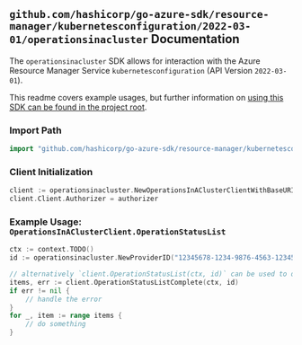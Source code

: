 
## `github.com/hashicorp/go-azure-sdk/resource-manager/kubernetesconfiguration/2022-03-01/operationsinacluster` Documentation

The `operationsinacluster` SDK allows for interaction with the Azure Resource Manager Service `kubernetesconfiguration` (API Version `2022-03-01`).

This readme covers example usages, but further information on [using this SDK can be found in the project root](https://github.com/hashicorp/go-azure-sdk/tree/main/docs).

### Import Path

```go
import "github.com/hashicorp/go-azure-sdk/resource-manager/kubernetesconfiguration/2022-03-01/operationsinacluster"
```


### Client Initialization

```go
client := operationsinacluster.NewOperationsInAClusterClientWithBaseURI("https://management.azure.com")
client.Client.Authorizer = authorizer
```


### Example Usage: `OperationsInAClusterClient.OperationStatusList`

```go
ctx := context.TODO()
id := operationsinacluster.NewProviderID("12345678-1234-9876-4563-123456789012", "example-resource-group", "clusterRpValue", "clusterResourceValue", "clusterValue")

// alternatively `client.OperationStatusList(ctx, id)` can be used to do batched pagination
items, err := client.OperationStatusListComplete(ctx, id)
if err != nil {
	// handle the error
}
for _, item := range items {
	// do something
}
```
